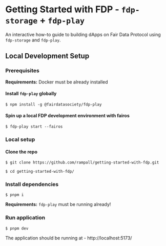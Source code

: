 # Getting Started with FDP - `fdp-storage` + `fdp-play`

An interactive how-to guide to building dApps on Fair Data Protocol using `fdp-storage` and `fdp-play`.

## Local Development Setup

### Prerequisites

**Requirements:** Docker must be already installed

#### Install `fdp-play` globally
```shell
$ npm install -g @fairdatasociety/fdp-play
```

#### Spin up a local FDP development environment with fairos
```shell
$ fdp-play start --fairos
```

### Local setup

#### Clone the repo
```shell
$ git clone https://github.com/rampall/getting-started-with-fdp.git
```

```shell
$ cd getting-started-with-fdp/
```

### Install dependencies
```shell
$ pnpm i
```

**Requirements:** `fdp-play` must be running already! 
### Run application
```shell
$ pnpm dev
```

The application should be running at - http://localhost:5173/
